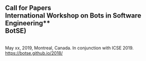 
<p align="center">
<h2> <b> Call for Papers <br>
International Workshop on Bots in Software Engineering** <br>
BotSE) </b></h2> <br>
May xx, 2019, Montreal, Canada. In conjunction with ICSE 2019. <br>
<a href="https://botse.github.io/2018">https://botse.github.io/2018/</a> <br>
</p>
